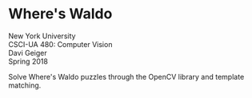 # Where's Waldo

New York University  
CSCI-UA 480: Computer Vision  
Davi Geiger  
Spring 2018  

Solve Where's Waldo puzzles through the OpenCV library and template matching.
